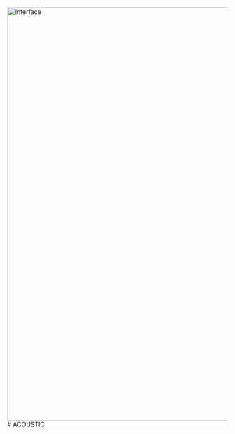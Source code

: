 <img width="945" alt="Interface" src="https://user-images.githubusercontent.com/91373531/205461639-0d670698-24fe-4a5b-9268-1b19fe54fdd4.png">
# ACOUSTIC

